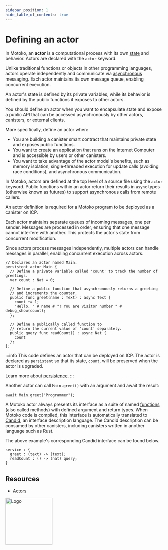 ```yaml
---
sidebar_position: 1
hide_table_of_contents: true
---
```


# Defining an actor

In Motoko, an **actor** is a computational process with its own [state](https://internetcomputer.org/docs/motoko/fundamentals/state) and behavior. Actors are declared with the `actor` keyword.

Unlike traditional functions or objects in other programming languages, actors operate independently and communicate via [asynchronous](https://internetcomputer.org/docs/motoko/fundamentals/actors-async#async--await) messaging. Each actor maintains its own message queue, enabling concurrent execution.

An actor's state is defined by its private variables, while its behavior is defined by the public functions it exposes to other actors.

You should define an actor when you want to encapsulate state and expose a public API that can be accessed asynchronously by other actors, canisters, or external clients.

More specifically, define an actor when:

- You are building a canister smart contract that maintains private state and exposes public functions.
- You want to create an application that runs on the Internet Computer and is accessible by users or other canisters.
- You want to take advantage of the actor model's benefits, such as memory isolation, single-threaded execution for update calls (avoiding race conditions), and asynchronous communication.

In Motoko, actors are defined at the top level of a source file using the `actor` keyword. Public functions within an actor return their results in `async` types (otherwise known as futures) to support asynchronous calls from remote callers.

An actor definition is required for a Motoko program to be deployed as a canister on ICP.

Each actor maintains separate queues of incoming messages, one per sender. Messages are processed in order, ensuring that one message cannot interfere with another. This protects the actor's state from concurrent modification.

Since actors process messages independently, multiple actors can handle messages in parallel, enabling concurrent execution across actors.


```motoko name=Main
// Declares an actor named Main.
persistent actor Main {
  // Define a private variable called 'count' to track the number of greetings.
  var count : Nat = 0;

  // Define a public function that asynchronously returns a greeting
  // and increments the counter.
  public func greet(name : Text) : async Text {
    count += 1;
    "Hello, " # name # "! You are visitor number " # debug_show(count);
  };

  // Define a publically called function to
  // return the current value of 'count' separately.
  public query func readCount() : async Nat {
    count
  };
};
```

:::info
This code defines an actor that can be deployed on ICP.
The actor is declared as `persistent` so that its state, `count`, will be preserved
when the actor is upgraded.
<!---TODO update persistence link?---->
Learn more about [persistence](https://internetcomputer.org/docs/motoko/fundamentals/data-persistence).
:::

Another actor can call `Main.greet()` with an argument and await the result:

```motoko no-repl
await Main.greet("Programmer");
```

A Motoko actor always presents its interface as a suite of named [functions](https://internetcomputer.org/docs/motoko/fundamentals/basic-syntax/functions) (also called methods) with defined argument and return types. When Motoko code is compiled, this interface is automatically translated to [Candid](https://internetcomputer.org/docs/building-apps/interact-with-canisters/candid/candid-concepts), an interface description language. The Candid description can be consumed by other canisters, including canisters written in another language such as Rust.

The above example's corresponding Candid interface can be found below.

```did
service : {
  greet : (text) -> (text);
  readCount : () -> (nat) query;
}
```

## Resources

- [Actors](https://internetcomputer.org/docs/motoko/fundamentals/actors-async)

<img src="https://cdn-assets-eu.frontify.com/s3/frontify-enterprise-files-eu/eyJwYXRoIjoiZGZpbml0eVwvYWNjb3VudHNcLzAxXC80MDAwMzA0XC9wcm9qZWN0c1wvNFwvYXNzZXRzXC8zOFwvMTc2XC9jZGYwZTJlOTEyNDFlYzAzZTQ1YTVhZTc4OGQ0ZDk0MS0xNjA1MjIyMzU4LnBuZyJ9:dfinity:9Q2_9PEsbPqdJNAQ08DAwqOenwIo7A8_tCN4PSSWkAM?width=2400" alt="Logo" width="150" height="150" />

